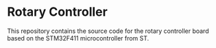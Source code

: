 # Rotary Controller

This repository contains the source code for the rotary controller board based
on the STM32F411 microcontroller from ST.

